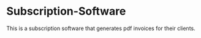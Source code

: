 # Subscription-Software
This is a subscription software that generates pdf invoices for their clients.
